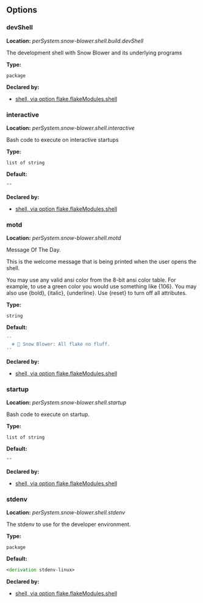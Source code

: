 ## Options

### devShell
**Location:** *perSystem.snow-blower.shell.build.devShell*

The development shell with Snow Blower and its underlying programs

**Type:**

`package`

**Declared by:**

- [shell, via option flake.flakeModules.shell](https://github.com/use-the-fork/snow-blower/tree/main/modules/shell/default.nix)


### interactive
**Location:** *perSystem.snow-blower.shell.interactive*

Bash code to execute on interactive startups

**Type:**

`list of string`

**Default:**
```nix
""
```

**Declared by:**

- [shell, via option flake.flakeModules.shell](https://github.com/use-the-fork/snow-blower/tree/main/modules/shell/default.nix)


### motd
**Location:** *perSystem.snow-blower.shell.motd*

Message Of The Day.

This is the welcome message that is being printed when the user opens
the shell.

You may use any valid ansi color from the 8-bit ansi color table. For example, to use a green color you would use something like {106}. You may also use {bold}, {italic}, {underline}. Use {reset} to turn off all attributes.


**Type:**

`string`

**Default:**
```nix
''
  ❄️ 💨 Snow Blower: All flake no fluff.
''
```

**Declared by:**

- [shell, via option flake.flakeModules.shell](https://github.com/use-the-fork/snow-blower/tree/main/modules/shell/default.nix)


### startup
**Location:** *perSystem.snow-blower.shell.startup*

Bash code to execute on startup.

**Type:**

`list of string`

**Default:**
```nix
""
```

**Declared by:**

- [shell, via option flake.flakeModules.shell](https://github.com/use-the-fork/snow-blower/tree/main/modules/shell/default.nix)


### stdenv
**Location:** *perSystem.snow-blower.shell.stdenv*

The stdenv to use for the developer environment.

**Type:**

`package`

**Default:**
```nix
<derivation stdenv-linux>
```

**Declared by:**

- [shell, via option flake.flakeModules.shell](https://github.com/use-the-fork/snow-blower/tree/main/modules/shell/default.nix)

